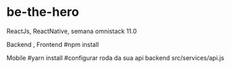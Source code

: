 # be-the-hero
ReactJs, ReactNative, semana omnistack 11.0

Backend , Frontend
#npm install

Mobile
#yarn install
#configurar roda da sua api backend src/services/api.js
